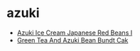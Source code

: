 # azuki

 * [Azuki Ice Cream Japanese Red Beans I](index/a/azuki-ice-cream-japanese-red-beans-i.json)
 * [Green Tea And Azuki Bean Bundt Cak](index/g/green-tea-and-azuki-bean-bundt-cak.json)

